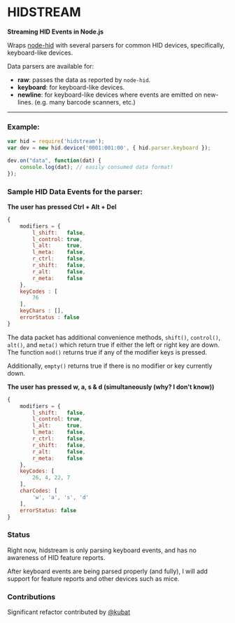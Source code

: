 # HIDSTREAM
__Streaming HID Events in Node.js__


Wraps [node-hid](https://github.com/node-hid/node-hid) with several parsers for common
HID devices, specifically, keyboard-like devices.

Data parsers are available for:

  * **raw**: passes the data as reported by `node-hid`.
  * **keyboard**: for keyboard-like devices.
  * **newline**: for keyboard-like devices where events are emitted on new-lines. (e.g. many barcode scanners, etc.)

----------

### Example:

```javascript
var hid = require('hidstream');
var dev = new hid.device('0001:001:00', { hid.parser.keyboard });

dev.on("data", function(dat) {
    console.log(dat); // easily consumed data format!
});
```

### Sample HID Data Events for the parser:

__The user has pressed Ctrl + Alt + Del__
```javascript
{
    modifiers = {
        l_shift:   false,
        l_control: true,
        l_alt:     true,
        l_meta:    false,
        r_ctrl:    false,
        r_shift:   false,
        r_alt:     false,
        r_meta:    false
    },
    keyCodes : [
        76
    ],
    keyChars : [],
    errorStatus : false
}
```

The data packet has additional convenience methods, `shift()`, `control()`, `alt()`, and `meta()` which return true if either the left or right key are down. The function `mod()` returns true if any of the modifier keys is pressed.

Additionally, `empty()` returns true if there is no modifier or key currently down.

__The user has pressed w, a, s & d (simultaneously (why? I don't know))__
```javascript
{
    modifiers = {
        l_shift:   false,
        l_control: true,
        l_alt:     true,
        l_meta:    false,
        r_ctrl:    false,
        r_shift:   false,
        r_alt:     false,
        r_meta:    false
    },
    keyCodes: [
        26, 4, 22, 7
    ],
    charCodes: [
        'w', 'a', 's', 'd'
    ],
    errorStatus: false
}
```

### Status

Right now, hidstream is only parsing keyboard events, and has no awareness of HID feature reports.

After keyboard events are being parsed properly (and fully), I will add support for feature reports and other devices such as mice.

### Contributions

Significant refactor contributed by [@kubat](http://github.com/kubat)

